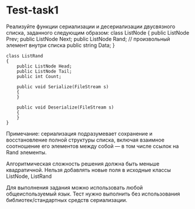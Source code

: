 # Test-task1
Реализуйте функции сериализации и десериализации двусвязного списка, заданного следующим образом:
    class ListNode
    {
 public ListNode Prev;
        public ListNode Next;
        public ListNode Rand; // произвольный элемент внутри списка
        public string Data;
    }


    class ListRand
    {
        public ListNode Head;
        public ListNode Tail;
        public int Count;

        public void Serialize(FileStream s)
        {
        }

        public void Deserialize(FileStream s)
        {
        }
    }
Примечание: сериализация подразумевает сохранение и восстановление полной структуры списка, 
включая взаимное соотношение его элементов между собой — в том числе ссылок на Rand элементы.

Алгоритмическая сложность решения должна быть меньше квадратичной.
Нельзя добавлять новые поля в исходные классы ListNode, ListRand

Для выполнения задания можно использовать любой общеиспользуемый язык.
Тест нужно выполнить без использования библиотек/стандартных средств сериализации.
